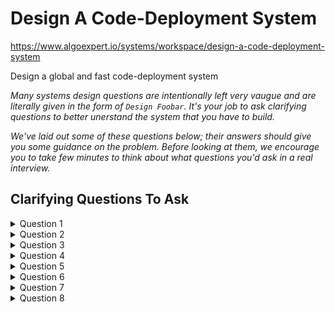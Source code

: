 # Design A Code-Deployment System

https://www.algoexpert.io/systems/workspace/design-a-code-deployment-system

Design a global and fast code-deployment system

*Many systems design questions are intentionally left very vaugue and are literally given in the form of `Design Foobar`. It's your job to ask clarifying questions to better unerstand the system that you have to build.*

*We've laid out some of these questions below; their answers should give you some guidance on the problem. Before looking at them, we encourage you to take few minutes to think about what questions you'd ask in a real interview.*

## Clarifying Questions To Ask

<details>
<summary>Question 1</summary>
<b>Q: What exactly do we mean by a code-deployment system? Are we talking about building, testing, and shipping code?</b>
<br/>
A: We want to design a system that takes code, builds it into a binary (an opaque blob of data - the complied code), and deploys the result globally in an efficient and scalable way. We dont't need to worry about testing code; let's assume that's already covered.
</details>

<details>
<summary>Question 2</summary>
**Q: What part of the software-development liftcycle, so to speak, are we designing this for? Is this process of buiding and deploying code happening when code is being submitted for code review, when code is being merged into a codebase, or when code is being shipped?**
 
A: Once code is merged into the trunk or master branch of a central code repository, engineers should be able t o trigger a build and deploy that build(through a UI, which we're not designing). At that point, the code has already been reviewd and is ready to ship. So to clarify, we're not designing the system that handles code being submitted for review or being merged into a master branch - just the system that takes merged code, builds it, and deploys it.
</details>

<details>
<summary>Question 3</summary>
**Q: Are we essentially trying to shop code to production by sending it to, presumably, all of oyr application servers around the world?**

A: Yes, exactly.
</details>

<details>
<summary>Question 4</summary>
**Q: How many machaines are we deploying to? Are they located all over the world?**

A: We want this system to scale massively to hundreds of thousands of machies spread across 5-10 regions throughout the world.
</details>

<details>
<summary>Question 5</summary>
**Q: This sounds like an internal system. Is there any sense of urgency in deploying this code? Can we afford failures in the deploument process? How fast do we want a single deployment to take?**

A: This is an internal system, but we'll want to have decent availability. because many outages are resolved by rolling forward or rolling back buggy code, so this part of the infrestructure may be necessary to avoid certain terrible situations. In terms of failure tolerance, any build should eventually reach a SUCCESS or FAILURE state. Once a binary has been successfully built, it should be shippable to all machines globally within 30 minutes.
</details>

<details>
<summary>Question 6</summary>
**Q: So it sounds like we want our system to be available, but not necessarily highly available, we want a clear end-state for builds, and we want the entire process of building and deploying code to take roughly 30 minutes. Is that correct?**

A: Yes, that's correct.
</details>


<details>
<summary>Question 7</summary>
**Q: How often will we be building and deploying code, how long does it take to build code, and how big can the binaries that we'll be deploying get?**

A: Engineering teams deploy hundreds of services or web applications, thousands of times per day; building code can take up to 15 minutes; and the final binaries can reach sizes of up to 10GB. The fact that we might be dealing with hundreds of different applications shouldn't matter though; you're just designing the build pipeline and deployment system, which are agnostic to the types of applications that are getting deployed.
</details>


<details>
<summary>Question 8</summary>
**Q: When building code, how do we have access to the actual code? Is there some sort of reference that we can use to grab code to build?**

A: Yes; you can assume that you'll be building code from commits that have been merged into a master branch. These commits have SHA identifiers (effectively arbitrary strings) that you can use to download the code that needs to be built.
</details>
